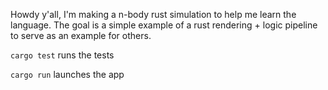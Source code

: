 Howdy y'all, I'm making a n-body rust simulation to help me learn the language. The goal is a simple example of a rust rendering + logic pipeline to serve as an example for others.

`cargo test` runs the tests

`cargo run` launches the app